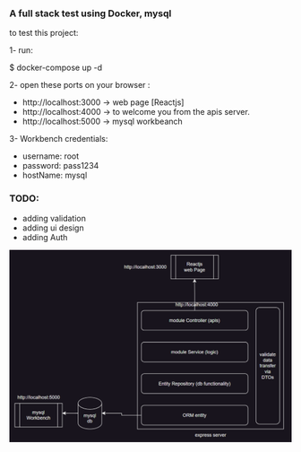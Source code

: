 ### A full stack test using Docker, mysql

to test this project:

1- run:

$ docker-compose up -d

2- open these ports on your browser :

- http://localhost:3000 -> web page [Reactjs]
- http://localhost:4000 -> to welcome you from the apis server.
- http://localhost:5000 -> mysql workbeanch

3- Workbench credentials:

- username: root
- password: pass1234
- hostName: mysql

### TODO:

- adding validation
- adding ui design
- adding Auth

![Model](https://github.com/AlyElDweny/mern-Mysql/blob/main/graph.png)
